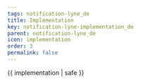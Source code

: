 ```yaml
---
tags: notification-lyne_de
title: Implementation
key: notification-lyne-implementation_de
parent: notification-lyne_de
icon: implementation
order: 3
permalink: false  
---
```

 {{ implementation | safe }}



